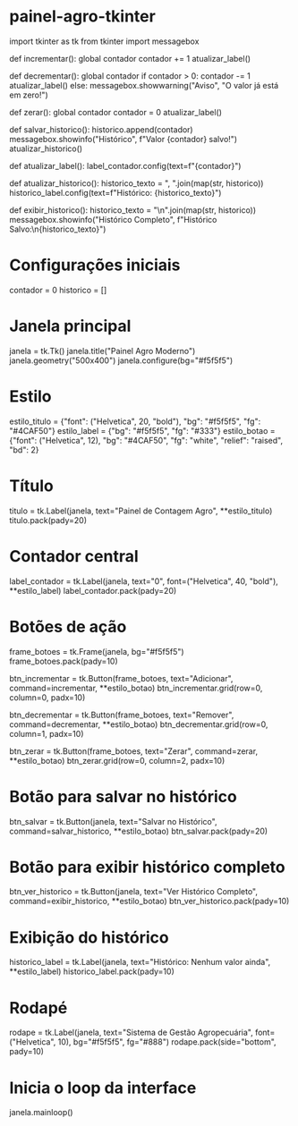 # painel-agro-tkinter


import tkinter as tk
from tkinter import messagebox

def incrementar():
    global contador
    contador += 1
    atualizar_label()

def decrementar():
    global contador
    if contador > 0:
        contador -= 1
        atualizar_label()
    else:
        messagebox.showwarning("Aviso", "O valor já está em zero!")

def zerar():
    global contador
    contador = 0
    atualizar_label()

def salvar_historico():
    historico.append(contador)
    messagebox.showinfo("Histórico", f"Valor {contador} salvo!")
    atualizar_historico()

def atualizar_label():
    label_contador.config(text=f"{contador}")

def atualizar_historico():
    historico_texto = ", ".join(map(str, historico))
    historico_label.config(text=f"Histórico: {historico_texto}")

def exibir_historico():
    historico_texto = "\n".join(map(str, historico))
    messagebox.showinfo("Histórico Completo", f"Histórico Salvo:\n{historico_texto}")

# Configurações iniciais
contador = 0
historico = []

# Janela principal
janela = tk.Tk()
janela.title("Painel Agro Moderno")
janela.geometry("500x400")
janela.configure(bg="#f5f5f5")

# Estilo
estilo_titulo = {"font": ("Helvetica", 20, "bold"), "bg": "#f5f5f5", "fg": "#4CAF50"}
estilo_label = {"bg": "#f5f5f5", "fg": "#333"}
estilo_botao = {"font": ("Helvetica", 12), "bg": "#4CAF50", "fg": "white", "relief": "raised", "bd": 2}

# Título
titulo = tk.Label(janela, text="Painel de Contagem Agro", **estilo_titulo)
titulo.pack(pady=20)

# Contador central
label_contador = tk.Label(janela, text="0", font=("Helvetica", 40, "bold"), **estilo_label)
label_contador.pack(pady=20)

# Botões de ação
frame_botoes = tk.Frame(janela, bg="#f5f5f5")
frame_botoes.pack(pady=10)

btn_incrementar = tk.Button(frame_botoes, text="Adicionar", command=incrementar, **estilo_botao)
btn_incrementar.grid(row=0, column=0, padx=10)

btn_decrementar = tk.Button(frame_botoes, text="Remover", command=decrementar, **estilo_botao)
btn_decrementar.grid(row=0, column=1, padx=10)

btn_zerar = tk.Button(frame_botoes, text="Zerar", command=zerar, **estilo_botao)
btn_zerar.grid(row=0, column=2, padx=10)

# Botão para salvar no histórico
btn_salvar = tk.Button(janela, text="Salvar no Histórico", command=salvar_historico, **estilo_botao)
btn_salvar.pack(pady=20)

# Botão para exibir histórico completo
btn_ver_historico = tk.Button(janela, text="Ver Histórico Completo", command=exibir_historico, **estilo_botao)
btn_ver_historico.pack(pady=10)

# Exibição do histórico
historico_label = tk.Label(janela, text="Histórico: Nenhum valor ainda", **estilo_label)
historico_label.pack(pady=10)

# Rodapé
rodape = tk.Label(janela, text="Sistema de Gestão Agropecuária", font=("Helvetica", 10), bg="#f5f5f5", fg="#888")
rodape.pack(side="bottom", pady=10)

# Inicia o loop da interface
janela.mainloop()
